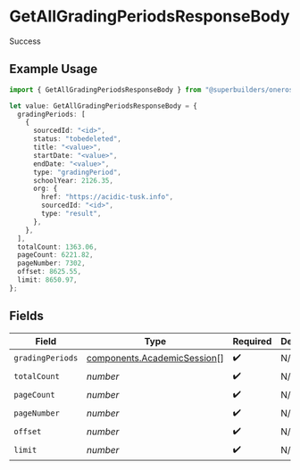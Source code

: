 # GetAllGradingPeriodsResponseBody

Success

## Example Usage

```typescript
import { GetAllGradingPeriodsResponseBody } from "@superbuilders/oneroster/models/operations";

let value: GetAllGradingPeriodsResponseBody = {
  gradingPeriods: [
    {
      sourcedId: "<id>",
      status: "tobedeleted",
      title: "<value>",
      startDate: "<value>",
      endDate: "<value>",
      type: "gradingPeriod",
      schoolYear: 2126.35,
      org: {
        href: "https://acidic-tusk.info",
        sourcedId: "<id>",
        type: "result",
      },
    },
  ],
  totalCount: 1363.06,
  pageCount: 6221.82,
  pageNumber: 7302,
  offset: 8625.55,
  limit: 8650.97,
};
```

## Fields

| Field                                                                      | Type                                                                       | Required                                                                   | Description                                                                |
| -------------------------------------------------------------------------- | -------------------------------------------------------------------------- | -------------------------------------------------------------------------- | -------------------------------------------------------------------------- |
| `gradingPeriods`                                                           | [components.AcademicSession](../../models/components/academicsession.md)[] | :heavy_check_mark:                                                         | N/A                                                                        |
| `totalCount`                                                               | *number*                                                                   | :heavy_check_mark:                                                         | N/A                                                                        |
| `pageCount`                                                                | *number*                                                                   | :heavy_check_mark:                                                         | N/A                                                                        |
| `pageNumber`                                                               | *number*                                                                   | :heavy_check_mark:                                                         | N/A                                                                        |
| `offset`                                                                   | *number*                                                                   | :heavy_check_mark:                                                         | N/A                                                                        |
| `limit`                                                                    | *number*                                                                   | :heavy_check_mark:                                                         | N/A                                                                        |